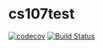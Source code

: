 # cs107test

[![codecov](https://codecov.io/gh/aditimemani-harvard/cs107test/branch/master/graph/badge.svg?token=MTEEDJQPTZ)](https://codecov.io/gh/aditimemani-harvard/cs107test)
[![Build Status](https://app.travis-ci.com/aditimemani-harvard/cs107test.svg?branch=master)](https://app.travis-ci.com/aditimemani-harvard/cs107test)

